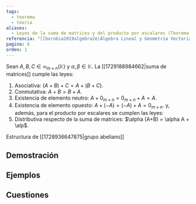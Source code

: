 ```yaml
---
tags:
  - teorema
  - teoria
aliases:
  - Leyes de la suma de matrices y del producto por escalares (Teorema 1.2)
referencia: "[[borobia2019algebra2e|Álgebra Lineal y Geometría Vectorial (2a ed)]]"
pagina: 6
orden: 1
---
```

Sean $A, B, C \in \mathfrak{m}_{m \times n}(\mathbb{K})$ y $\alpha, \beta \in \mathbb{K}$. La [[1729188984662|suma de matrices]] cumple las leyes:
1. Asociativa: $(A+B)+C = A+(B+C)$.
2. Conmutativa: $A+B = B+A$.
3. Existencia de elemento neutro: $A+0_{m \times n} = 0_{m \times n}+A = A$.
4. Existencia de elemento opuesto: $A+(-A) =(-A)+A = 0_{m \times n}$.
y, además, para el producto por escalares se cumplen las leyes:
5. Distributiva respecto de la suma de matrices: $\alpha (A+B) = \alpha A + \alp$.

Estructura de [[1728936647875|grupo abeliano]]
## Demostración

## Ejemplos

## Cuestiones
